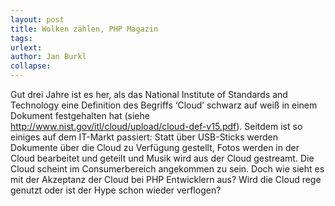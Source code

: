 ```yaml
---
layout: post
title: Wolken zählen, PHP Magazin
tags: 
urlext: 
author: Jan Burkl
collapse: 
---
```

Gut drei Jahre ist es her, als das National Institute of Standards and Technology eine Definition des Begriffs ‘Cloud’ schwarz auf weiß in einem Dokument festgehalten hat (siehe http://www.nist.gov/itl/cloud/upload/cloud-def-v15.pdf). Seitdem ist so einiges auf dem IT-Markt passiert: Statt über USB-Sticks werden Dokumente über die Cloud zu Verfügung gestellt, Fotos werden in der Cloud bearbeitet und geteilt und Musik wird aus der Cloud gestreamt. Die Cloud scheint im Consumerbereich angekommen zu sein. 
Doch wie sieht es mit der Akzeptanz der Cloud bei PHP Entwicklern aus?  Wird die Cloud rege genutzt oder ist der Hype schon wieder verflogen? 
